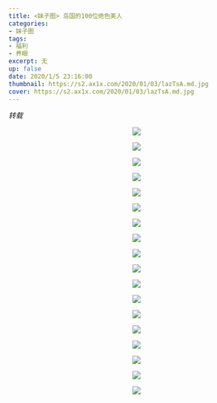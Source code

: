 ```yaml
---
title: <妹子图> 岛国的100位绝色美人
categories:
- 妹子图
tags: 
- 福利
- 养眼
excerpt: 无
up: false
date: 2020/1/5 23:16:00
thumbnail: https://s2.ax1x.com/2020/01/03/lazTsA.md.jpg
cover: https://s2.ax1x.com/2020/01/03/lazTsA.md.jpg
---
```

*转载*
  <div align="center" >

<a href="https://imagetwist.com/249p5lc8zk5l/1.jpg.html" target="_blank">
<img src="https://img32.imagetwist.com/th/33087/249p5lc8zk5l.jpg"  border="0">
</a><br>





  </div>
  
  <div align="center" >

<p>    <img class="lazy-img" src="/img/lazy.gif" data-src="https://s2.ax1x.com/2020/01/03/lavGWQ.jpg"></p>

<p>    <img class="lazy-img" src="/img/lazy.gif" data-src="https://s2.ax1x.com/2020/01/03/lavtQs.jpg"></p>

<p>    <img class="lazy-img" src="/img/lazy.gif" data-src="https://s2.ax1x.com/2020/01/03/lavhTK.jpg"></p>



<p>    <img class="lazy-img" src="/img/lazy.gif" data-src="https://s2.ax1x.com/2020/01/03/lavJzj.jpg"></p>


<p>    <img class="lazy-img" src="/img/lazy.gif" data-src="https://s2.ax1x.com/2020/01/03/lavwwV.jpg"></p>


<p>    <img class="lazy-img" src="/img/lazy.gif" data-src="https://s2.ax1x.com/2020/01/03/lavDFU.jpg"></p>


<p>    <img class="lazy-img" src="/img/lazy.gif" data-src="https://s2.ax1x.com/2020/01/03/lav0oT.jpg"></p>

<p>    <img class="lazy-img" src="/img/lazy.gif" data-src="https://s2.ax1x.com/2020/01/03/lav6SJ.jpg"></p>

<p>    <img class="lazy-img" src="/img/lazy.gif" data-src="https://s2.ax1x.com/2020/01/03/lavrYF.jpg"></p>

<p>    <img class="lazy-img" src="/img/lazy.gif" data-src="https://s2.ax1x.com/2020/01/03/lavztS.jpg"></p>


<p>    <img class="lazy-img" src="/img/lazy.gif" data-src="https://s2.ax1x.com/2020/01/03/lavcl9.jpg"></p>

<p>    <img class="lazy-img" src="/img/lazy.gif" data-src="https://s2.ax1x.com/2020/01/03/lav2O1.jpg"></p>

<p>    <img class="lazy-img" src="/img/lazy.gif" data-src="https://s2.ax1x.com/2020/01/03/lav5FO.jpg"></p>


<p>    <img class="lazy-img" src="/img/lazy.gif" data-src="https://s2.ax1x.com/2020/01/03/lavHld.jpg"></p>

<p>    <img class="lazy-img" src="/img/lazy.gif" data-src="https://s2.ax1x.com/2020/01/03/lavIYD.jpg"></p>

<p>    <img class="lazy-img" src="/img/lazy.gif" data-src="https://s2.ax1x.com/2020/01/03/lavOmt.jpg"></p>

<p>    <img class="lazy-img" src="/img/lazy.gif" data-src="https://s2.ax1x.com/2020/01/03/lavb6A.jpg"></p>


  </div>